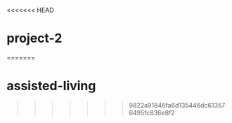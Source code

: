 <<<<<<< HEAD
# project-2
=======
# assisted-living
>>>>>>> 9822a91846fa6d135446dc613576495fc836e8f2
